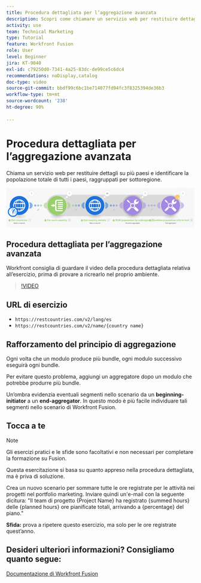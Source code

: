```yaml
---
title: Procedura dettagliata per l’aggregazione avanzata
description: Scopri come chiamare un servizio web per restituire dettagli su più paesi e identificare la popolazione, raggruppata per sottoregione, il tutto in [!DNL Adobe Workfront Fusion].
activity: use
team: Technical Marketing
type: Tutorial
feature: Workfront Fusion
role: User
level: Beginner
jira: KT-9040
exl-id: c79250d0-7341-4a25-83dc-de99ce5c6dc4
recommendations: noDisplay,catalog
doc-type: video
source-git-commit: bbdf99c6bc1be714077fd94fc3f8325394de36b3
workflow-type: tm+mt
source-wordcount: '238'
ht-degree: 90%

---
```


# Procedura dettagliata per l’aggregazione avanzata

Chiama un servizio web per restituire dettagli su più paesi e identificare la popolazione totale di tutti i paesi, raggruppati per sottoregione.

![Immagine dello scenario Fusion](assets/iteration-and-aggregation-3.png)

## Procedura dettagliata per l’aggregazione avanzata

Workfront consiglia di guardare il video della procedura dettagliata relativa all’esercizio, prima di provare a ricrearlo nel proprio ambiente.

>[!VIDEO](https://video.tv.adobe.com/v/335281/?quality=12&learn=on&enablevpops=1)

## URL di esercizio

* `https://restcountries.com/v2/lang/es`
* `https://restcountries.com/v2/name/{country name}`



## Rafforzamento del principio di aggregazione

Ogni volta che un modulo produce più bundle, ogni modulo successivo eseguirà ogni bundle.

Per evitare questo problema, aggiungi un aggregatore dopo un modulo che potrebbe produrre più bundle.

Un’ombra evidenzia eventuali segmenti nello scenario da un **beginning-initiator** a un **end-aggregator**. In questo modo è più facile individuare tali segmenti nello scenario di Workfront Fusion.

## Tocca a te

>[!NOTE]
>
>Gli esercizi pratici e le sfide sono facoltativi e non necessari per completare la formazione su Fusion.

Questa esercitazione si basa su quanto appreso nella procedura dettagliata, ma è priva di soluzione.

Crea un nuovo scenario per sommare tutte le ore registrate per le attività nei progetti nel portfolio marketing. Inviare quindi un&#39;e-mail con la seguente dicitura: &quot;Il team di progetto {Project Name} ha registrato {summed hours} delle {planned hours} ore pianificate totali, arrivando a {percentage} del piano.&quot;

**Sfida:** prova a ripetere questo esercizio, ma solo per le ore registrate quest’anno.

## Desideri ulteriori informazioni? Consigliamo quanto segue:

[Documentazione di Workfront Fusion](https://experienceleague.adobe.com/en/docs/workfront-fusion/using/get-started-with-fusion/understand-workfront-fusion/workfront-fusion-overview)
